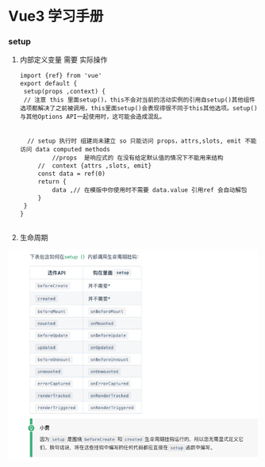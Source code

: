 # Vue3 学习手册

### setup 

1. 内部定义变量 需要  实际操作

   ```
   import {ref} from 'vue'
   export default {
   	setup(props ,context) {
   	// 注意 this 里面setup()，this不会对当前的活动实例的引用自setup()其他组件选项都解决了之前被调用，this里面setup()会表现得很不同于this其他选项。setup()与其他Options API一起使用时，这可能会造成混乱。
   	
   	
   	 // setup 执行时 组建尚未建立 so 只能访问 props，attrs,slots, emit 不能访问 data computed methods 
    		//props  是响应式的 在没有给定默认值的情况下不能用来结构 
   	 	//	context {attrs ,slots, emit}
   	 	const data = ref(0)
   	 	return {
   	 		data ,// 在模版中你使用时不需要 data.value 引用ref 会自动解包
   	 	}
   	}
   }
   
   
   ```

2. 生命周期

![image-20201223145327860](./image-20201223145327860.png)